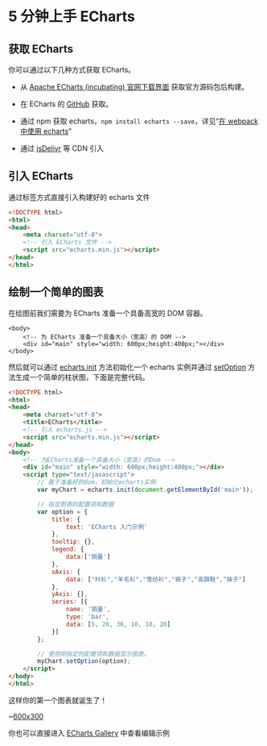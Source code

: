 # 5 分钟上手 ECharts

## 获取 ECharts

你可以通过以下几种方式获取 ECharts。

* 从 [Apache ECharts (incubating) 官网下载界面](https://echarts.apache.org/download.html) 获取官方源码包后构建。

* 在 ECharts 的 [GitHub](https://github.com/apache/incubator-echarts/releases) 获取。

*  通过 npm 获取 echarts，`npm install echarts --save`，详见“[在 webpack 中使用 echarts](https://echarts.apache.org/tutorial.html#%E5%9C%A8%20webpack%20%E4%B8%AD%E4%BD%BF%E7%94%A8%20ECharts)”

* 通过 [jsDelivr](https://www.jsdelivr.com/package/npm/echarts) 等 CDN 引入

## 引入 ECharts

通过标签方式直接引入构建好的 echarts 文件

```html
<!DOCTYPE html>
<html>
<head>
    <meta charset="utf-8">
    <!-- 引入 ECharts 文件 -->
    <script src="echarts.min.js"></script>
</head>
</html>
```

## 绘制一个简单的图表

在绘图前我们需要为 ECharts 准备一个具备高宽的 DOM 容器。

```
<body>
    <!-- 为 ECharts 准备一个具备大小（宽高）的 DOM -->
    <div id="main" style="width: 600px;height:400px;"></div>
</body>
```

然后就可以通过 [echarts.init](api.html#echarts.init) 方法初始化一个 echarts 实例并通过 [setOption](api.html#echartsInstance.setOption) 方法生成一个简单的柱状图，下面是完整代码。


```html
<!DOCTYPE html>
<html>
<head>
    <meta charset="utf-8">
    <title>ECharts</title>
    <!-- 引入 echarts.js -->
    <script src="echarts.min.js"></script>
</head>
<body>
    <!-- 为ECharts准备一个具备大小（宽高）的Dom -->
    <div id="main" style="width: 600px;height:400px;"></div>
    <script type="text/javascript">
        // 基于准备好的dom，初始化echarts实例
        var myChart = echarts.init(document.getElementById('main'));

        // 指定图表的配置项和数据
        var option = {
            title: {
                text: 'ECharts 入门示例'
            },
            tooltip: {},
            legend: {
                data:['销量']
            },
            xAxis: {
                data: ["衬衫","羊毛衫","雪纺衫","裤子","高跟鞋","袜子"]
            },
            yAxis: {},
            series: [{
                name: '销量',
                type: 'bar',
                data: [5, 20, 36, 10, 10, 20]
            }]
        };

        // 使用刚指定的配置项和数据显示图表。
        myChart.setOption(option);
    </script>
</body>
</html>
```

这样你的第一个图表就诞生了！

~[600x300](${galleryViewPath}doc-example/getting-started&reset=1&edit=1)

你也可以直接进入 [ECharts Gallery](${galleryEditorPath}doc-example/getting-started) 中查看编辑示例
